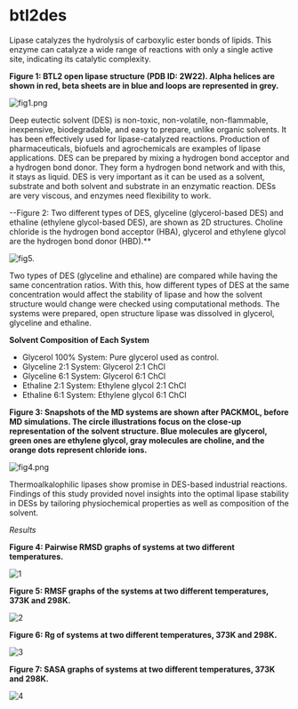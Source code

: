 # btl2des
Lipase catalyzes the hydrolysis of carboxylic ester bonds of lipids. This enzyme can catalyze a wide range of reactions with only a single active site, indicating its catalytic complexity. 

**Figure 1: BTL2 open lipase structure (PDB ID: 2W22). Alpha helices are shown in red, beta sheets are in blue and loops are represented in grey.**
 
![fig1.png](https://github.com/zeynepkavalci/btl2des/blob/main/figures/fig1.jpg)

Deep eutectic solvent (DES) is non-toxic, non-volatile, non-flammable, inexpensive, biodegradable, and easy to prepare, unlike organic solvents. It has been effectively used for lipase-catalyzed reactions. Production of pharmaceuticals, biofuels and agrochemicals are examples of lipase applications. DES can be prepared by mixing a hydrogen bond acceptor and a hydrogen bond donor. They form a hydrogen bond network and with this, it stays as liquid. DES is very important as it can be used as a solvent, substrate and both solvent and substrate in an enzymatic reaction. DESs are very viscous, and enzymes need flexibility to work. 

--Figure 2: Two different types of DES, glyceline (glycerol-based DES) and ethaline (ethylene glycol-based DES), are shown as 2D structures. Choline chloride is the hydrogen bond acceptor (HBA), glycerol and ethylene glycol are the hydrogen bond donor (HBD).**

![fig5.](https://github.com/zeynepkavalci/btl2des/blob/main/figures/fig5.jpg)

Two types of DES (glyceline and ethaline) are compared while having the same concentration ratios. With this, how different types of DES at the same concentration would affect the stability of lipase and how the solvent structure would change were checked using computational methods. The systems were prepared, open structure lipase was dissolved in glycerol, glyceline and ethaline. 

**Solvent Composition of Each System**
- Glycerol 100% System: Pure glycerol used as control.
- Glyceline 2:1 System: Glycerol 2:1 ChCl
- Glyceline 6:1 System: Glycerol 6:1 ChCl
- Ethaline 2:1 System: Ethylene glycol 2:1 ChCl
- Ethaline 6:1 System: Ethylene glycol 6:1 ChCl

**Figure 3: Snapshots of the MD systems are shown after PACKMOL, before MD simulations. The circle illustrations focus on the close-up representation of the solvent structure. Blue molecules are glycerol, green ones are ethylene glycol, gray molecules are choline, and the orange dots represent chloride ions.**

![fig4.png](https://github.com/zeynepkavalci/btl2des/blob/main/figures/fig4.png)

Thermoalkalophilic lipases show promise in DES-based industrial reactions. Findings of this study provided novel insights into the optimal lipase stability in DESs by tailoring physiochemical properties as well as composition of the solvent.


*Results*

**Figure 4: Pairwise RMSD graphs of systems at two different temperatures.**

![1](https://github.com/zeynepkavalci/btl2des/blob/main/results/result1.png)

**Figure 5: RMSF graphs of the systems at two different temperatures, 373K and 298K.**

![2](https://github.com/zeynepkavalci/btl2des/blob/main/results/result2.png)

**Figure 6: Rg of systems at two different temperatures, 373K and 298K.**

![3](https://github.com/zeynepkavalci/btl2des/blob/main/results/result3.png)

**Figure 7: SASA graphs of systems at two different temperatures, 373K and 298K.**

![4](https://github.com/zeynepkavalci/btl2des/blob/main/results/result4.png)
